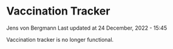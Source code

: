 Vaccination Tracker
================
Jens von Bergmann
Last updated at 24 December, 2022 - 15:45

Vaccination tracker is no longer functional.
